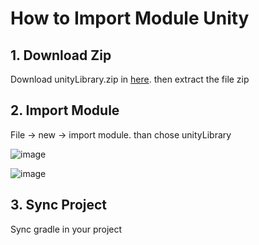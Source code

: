 # How to Import Module Unity
<h2>1. Download Zip</h1>
<p>Download unityLibrary.zip in <a href="https://drive.google.com/file/d/1OPkWWPp4tPq-IBfWlLtLJTgW957boAB9/view?usp=sharing">here</a>. then extract the file zip</p>

<h2>2. Import Module</h2>
<p>File -> new -> import module. than chose unityLibrary</p>

![image](https://github.com/yodhanabiha/Optix_App/assets/106397891/2e5c9584-82dd-426d-9dd8-84d7136143cf)


![image](https://github.com/yodhanabiha/Optix_App/assets/106397891/e33bbca7-ba15-4f9e-9547-d0006370c5f8)

<h2>3. Sync Project</h2>
<p>Sync gradle in your project</p>
